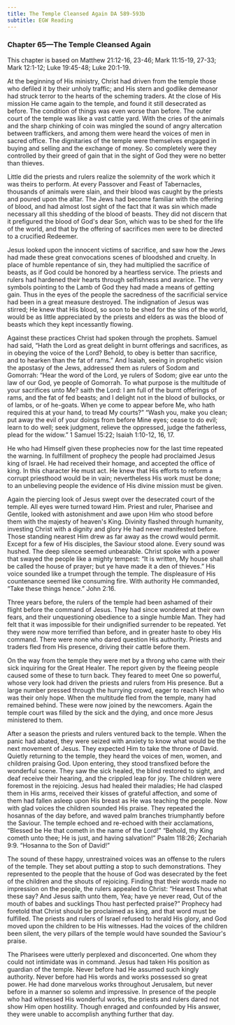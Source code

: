 ```yaml
---
title: The Temple Cleansed Again DA 589-593b
subtitle: EGW Reading
---
```


### Chapter 65—The Temple Cleansed Again

This chapter is based on Matthew 21:12-16, 23-46; Mark 11:15-19, 27-33; Mark 12:1-12; Luke 19:45-48; Luke 20:1-19.

At the beginning of His ministry, Christ had driven from the temple those who defiled it by their unholy traffic; and His stern and godlike demeanor had struck terror to the hearts of the scheming traders. At the close of His mission He came again to the temple, and found it still desecrated as before. The condition of things was even worse than before. The outer court of the temple was like a vast cattle yard. With the cries of the animals and the sharp chinking of coin was mingled the sound of angry altercation between traffickers, and among them were heard the voices of men in sacred office. The dignitaries of the temple were themselves engaged in buying and selling and the exchange of money. So completely were they controlled by their greed of gain that in the sight of God they were no better than thieves.

Little did the priests and rulers realize the solemnity of the work which it was theirs to perform. At every Passover and Feast of Tabernacles, thousands of animals were slain, and their blood was caught by the priests and poured upon the altar. The Jews had become familiar with the offering of blood, and had almost lost sight of the fact that it was sin which made necessary all this shedding of the blood of beasts. They did not discern that it prefigured the blood of God's dear Son, which was to be shed for the life of the world, and that by the offering of sacrifices men were to be directed to a crucified Redeemer.

Jesus looked upon the innocent victims of sacrifice, and saw how the Jews had made these great convocations scenes of bloodshed and cruelty. In place of humble repentance of sin, they had multiplied the sacrifice of beasts, as if God could be honored by a heartless service. The priests and rulers had hardened their hearts through selfishness and avarice. The very symbols pointing to the Lamb of God they had made a means of getting gain. Thus in the eyes of the people the sacredness of the sacrificial service had been in a great measure destroyed. The indignation of Jesus was stirred; He knew that His blood, so soon to be shed for the sins of the world, would be as little appreciated by the priests and elders as was the blood of beasts which they kept incessantly flowing.

Against these practices Christ had spoken through the prophets. Samuel had said, “Hath the Lord as great delight in burnt offerings and sacrifices, as in obeying the voice of the Lord? Behold, to obey is better than sacrifice, and to hearken than the fat of rams.” And Isaiah, seeing in prophetic vision the apostasy of the Jews, addressed them as rulers of Sodom and Gomorrah: “Hear the word of the Lord, ye rulers of Sodom; give ear unto the law of our God, ye people of Gomorrah. To what purpose is the multitude of your sacrifices unto Me? saith the Lord: I am full of the burnt offerings of rams, and the fat of fed beasts; and I delight not in the blood of bullocks, or of lambs, or of he-goats. When ye come to appear before Me, who hath required this at your hand, to tread My courts?” “Wash you, make you clean; put away the evil of your doings from before Mine eyes; cease to do evil; learn to do well; seek judgment, relieve the oppressed, judge the fatherless, plead for the widow.” 1 Samuel 15:22; Isaiah 1:10-12, 16, 17.

He who had Himself given these prophecies now for the last time repeated the warning. In fulfillment of prophecy the people had proclaimed Jesus king of Israel. He had received their homage, and accepted the office of king. In this character He must act. He knew that His efforts to reform a corrupt priesthood would be in vain; nevertheless His work must be done; to an unbelieving people the evidence of His divine mission must be given.

Again the piercing look of Jesus swept over the desecrated court of the temple. All eyes were turned toward Him. Priest and ruler, Pharisee and Gentile, looked with astonishment and awe upon Him who stood before them with the majesty of heaven's King. Divinity flashed through humanity, investing Christ with a dignity and glory He had never manifested before. Those standing nearest Him drew as far away as the crowd would permit. Except for a few of His disciples, the Saviour stood alone. Every sound was hushed. The deep silence seemed unbearable. Christ spoke with a power that swayed the people like a mighty tempest: “It is written, My house shall be called the house of prayer; but ye have made it a den of thieves.” His voice sounded like a trumpet through the temple. The displeasure of His countenance seemed like consuming fire. With authority He commanded, “Take these things hence.” John 2:16.

Three years before, the rulers of the temple had been ashamed of their flight before the command of Jesus. They had since wondered at their own fears, and their unquestioning obedience to a single humble Man. They had felt that it was impossible for their undignified surrender to be repeated. Yet they were now more terrified than before, and in greater haste to obey His command. There were none who dared question His authority. Priests and traders fled from His presence, driving their cattle before them.

On the way from the temple they were met by a throng who came with their sick inquiring for the Great Healer. The report given by the fleeing people caused some of these to turn back. They feared to meet One so powerful, whose very look had driven the priests and rulers from His presence. But a large number pressed through the hurrying crowd, eager to reach Him who was their only hope. When the multitude fled from the temple, many had remained behind. These were now joined by the newcomers. Again the temple court was filled by the sick and the dying, and once more Jesus ministered to them.

After a season the priests and rulers ventured back to the temple. When the panic had abated, they were seized with anxiety to know what would be the next movement of Jesus. They expected Him to take the throne of David. Quietly returning to the temple, they heard the voices of men, women, and children praising God. Upon entering, they stood transfixed before the wonderful scene. They saw the sick healed, the blind restored to sight, and deaf receive their hearing, and the crippled leap for joy. The children were foremost in the rejoicing. Jesus had healed their maladies; He had clasped them in His arms, received their kisses of grateful affection, and some of them had fallen asleep upon His breast as He was teaching the people. Now with glad voices the children sounded His praise. They repeated the hosannas of the day before, and waved palm branches triumphantly before the Saviour. The temple echoed and re-echoed with their acclamations, “Blessed be He that cometh in the name of the Lord!” “Behold, thy King cometh unto thee; He is just, and having salvation!” Psalm 118:26; Zechariah 9:9. “Hosanna to the Son of David!”

The sound of these happy, unrestrained voices was an offense to the rulers of the temple. They set about putting a stop to such demonstrations. They represented to the people that the house of God was desecrated by the feet of the children and the shouts of rejoicing. Finding that their words made no impression on the people, the rulers appealed to Christ: “Hearest Thou what these say? And Jesus saith unto them, Yea; have ye never read, Out of the mouth of babes and sucklings Thou hast perfected praise?” Prophecy had foretold that Christ should be proclaimed as king, and that word must be fulfilled. The priests and rulers of Israel refused to herald His glory, and God moved upon the children to be His witnesses. Had the voices of the children been silent, the very pillars of the temple would have sounded the Saviour's praise.

The Pharisees were utterly perplexed and disconcerted. One whom they could not intimidate was in command. Jesus had taken His position as guardian of the temple. Never before had He assumed such kingly authority. Never before had His words and works possessed so great power. He had done marvelous works throughout Jerusalem, but never before in a manner so solemn and impressive. In presence of the people who had witnessed His wonderful works, the priests and rulers dared not show Him open hostility. Though enraged and confounded by His answer, they were unable to accomplish anything further that day.